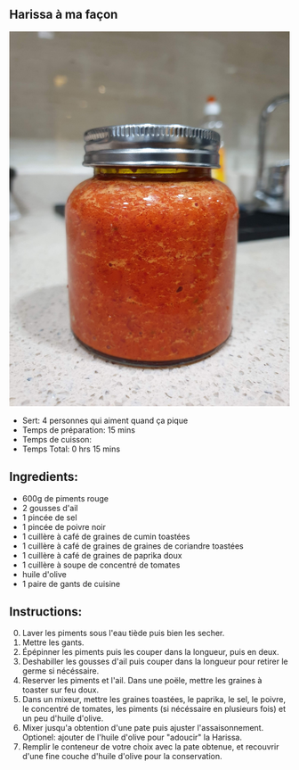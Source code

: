Harissa à ma façon
---
![Harissa à ma façon](https://github.com/anamorph/recettes/blob/master/fr-harissa-a-ma-facon-01.jpg?raw=true)
* Sert: 4 personnes qui aiment quand ça pique
* Temps de préparation:  15 mins
* Temps de cuisson:
* Temps Total:  0 hrs 15 mins

Ingredients:
---
* 600g de piments rouge
* 2 gousses d'ail
* 1 pincée de sel
* 1 pincée de poivre noir
* 1 cuillère à café de graines de cumin toastées
* 1 cuillère à café de graines de graines de coriandre toastées
* 1 cuillère à café de graines de paprika doux
* 1 cuillère à soupe de concentré de tomates
* huile d'olive
* 1 paire de gants de cuisine

Instructions:
---
0. Laver les piments sous l'eau tiède puis bien les secher.
1. Mettre les gants.
2. Épépinner les piments puis les couper dans la longueur, puis en deux.
3. Deshabiller les gousses d'ail puis couper dans la longueur pour retirer le germe si nécéssaire.
4. Reserver les piments et l'ail. Dans une poële, mettre les graines à toaster sur feu doux.
5. Dans un mixeur, mettre les graines toastées, le paprika, le sel, le poivre, le concentré de tomates, les piments (si nécéssaire en plusieurs fois) et un peu d'huile d'olive.
6. Mixer jusqu'a obtention d'une pate puis ajuster l'assaisonnement. Optionel: ajouter de l'huile d'olive pour "adoucir" la Harissa.
7. Remplir le conteneur de votre choix avec la pate obtenue, et recouvrir d'une fine couche d'huile d'olive pour la conservation.
